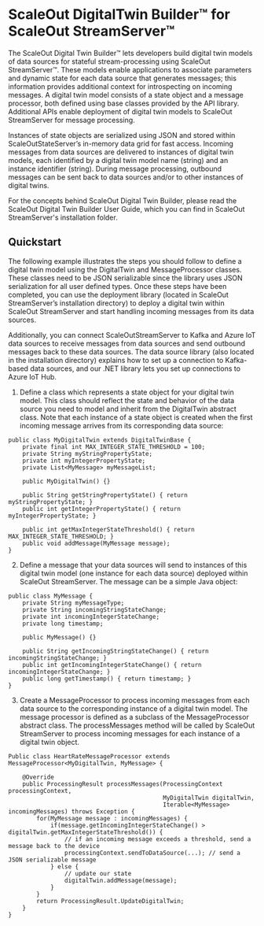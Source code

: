 # ScaleOut DigitalTwin Builder&trade; for ScaleOut StreamServer&trade;

The ScaleOut Digital Twin Builder™ lets developers build digital twin models of data sources for stateful stream-processing using ScaleOut StreamServer™. These models enable applications to associate parameters and dynamic state for each data source that generates messages; this information provides additional context for introspecting on incoming messages. A digital twin model consists of a state object and a message processor, both defined using base classes provided by the API library. Additional APIs enable deployment of digital twin models to ScaleOut StreamServer for message processing.

Instances of state objects are serialized using JSON and stored within ScaleOutStateServer’s in-memory data grid for fast access. Incoming messages from data sources are delivered to instances of digital twin models, each identified by a digital twin model name (string) and an instance identifier (string). During message processing, outbound messages can be sent back to data sources and/or to other instances of digital twins.

For the concepts behind ScaleOut Digital Twin Builder, please read the ScaleOut Digital Twin Builder User Guide, which you can find in ScaleOut StreamServer's installation folder.

## Quickstart 

The following example illustrates the steps you should follow to define a digital twin model using the DigitalTwin and MessageProcessor classes. These classes need to be JSON serializable since the library uses JSON serialization for all user defined types. Once these steps have been completed, you can use the deployment library (located in ScaleOut StreamServer’s installation directory) to deploy a digital twin within ScaleOut StreamServer and start handling incoming messages from its data sources.

Additionally, you can connect ScaleOutStreamServer to Kafka and Azure IoT data sources to receive messages from data sources and send outbound messages back to these data sources. The data source library (also located in the installation directory) explains how to set up a connection to Kafka-based data sources, and our .NET library lets you set up connections to Azure IoT Hub.
 

1) Define a class which represents a state object for your digital twin model. This class should reflect the state and behavior of the data source you need to model and inherit from the DigitalTwin abstract class. Note that each instance of a state object is created when the first incoming message arrives from its corresponding data source:

```
public class MyDigitalTwin extends DigitalTwinBase {
    private final int MAX_INTEGER_STATE_THRESHOLD = 100;
    private String myStringPropertyState;
    private int myIntegerPropertyState;
	private List<MyMessage> myMessageList; 

    public MyDigitalTwin() {}
    
    public String getStringPropertyState() { return myStringPropertyState; }
    public int getIntegerPropertyState() { return myIntegerPropertyState; }
    
    public int getMaxIntegerStateThreshold() { return MAX_INTEGER_STATE_THRESHOLD; }
	public void addMessage(MyMessage message); 
} 
```

2) Define a message that your data sources will send to instances of this digital twin model (one instance for each data source) deployed within ScaleOut StreamServer. The message can be a simple Java object:

```
public class MyMessage {
    private String myMessageType;
    private String incomingStringStateChange;
    private int incomingIntegerStateChange;
	private long timestamp;
    
    public MyMessage() {}
    
    public String getIncomingStringStateChange() { return incomingStringStateChange; }
    public int getIncomingIntegerStateChange() { return incomingIntegerStateChange; }
	public long getTimestamp() { return timestamp; }
}
```

3) Create a MessageProcessor to process incoming messages from each data source to the corresponding instance of a digital twin model. The message processor is defined as a subclass of the MessageProcessor abstract class. The processMessages method will be called by ScaleOut StreamServer to process incoming messages for each instance of a digital twin object.

```
Public class HeartRateMessageProcessor extends MessageProcessor<MyDigitalTwin, MyMessage> {

    @Override
    public ProcessingResult processMessages(ProcessingContext processingContext, 
                                            MyDigitalTwin digitalTwin, 
                                            Iterable<MyMessage> incomingMessages) throws Exception {
        for(MyMessage message : incomingMessages) {
            if(message.getIncomingIntegerStateChange() > digitalTwin.getMaxIntegerStateThreshold()) {
                // if an incoming message exceeds a threshold, send a message back to the device
                processingContext.sendToDataSource(...); // send a JSON serializable message
            } else {
                // update our state 
                digitalTwin.addMessage(message);
            }
        }
        return ProcessingResult.UpdateDigitalTwin;
    }
}
```



